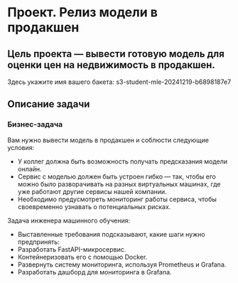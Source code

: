 # Проект. Релиз модели в продакшен

## Цель проекта — вывести готовую модель для оценки цен на недвижимость в продакшен. 

Здесь укажите имя вашего бакета: s3-student-mle-20241219-b6898187e7

## Описание задачи
### Бизнес-задача
Вам нужно вывести модель в продакшен и соблюсти следующие условия:
- У коллег должна быть возможность получать предсказания модели онлайн.
- Сервис с моделью должен быть устроен гибко — так, чтобы его можно было разворачивать на разных виртуальных машинах, где уже работают другие сервисы нашей компании.
- Необходимо предусмотреть мониторинг работы сервиса, чтобы своевременно узнавать о потенциальных рисках.

Задача инженера машинного обучения:
- Выставленные требования подсказывают, какие шаги нужно предпринять:
- Разработать FastAPI-микросервис.
- Контейнеризовать его с помощью Docker.
- Развернуть систему мониторинга, используя Prometheus и Grafana.
- Разработать дашборд для мониторинга в Grafana.

